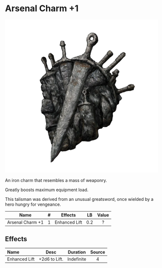 # Arsenal Charm +1

![Copyrighted Image](ArsenalCharm+1.png)



An iron charm that resembles a mass of weaponry.

Greatly boosts maximum equipment load.

This talisman was derived from an unusual greatsword, once wielded by a hero hungry for vengeance.



|       Name       | # |    Effects    | LB | Value |
| :--------------: | :-: | :-----------: | :-: | :---: |
| Arsenal Charm +1 | 1 | Enhanced Lift | 0.2 |   ?   |

## Effects

| Name          |    Desc    |  Duration  | Source |
| :------------ | :-----------: | :--------: | :-----------: |
| Enhanced Lift | +2d6 to Lift. | Indefinite |       4       |
